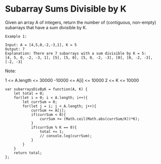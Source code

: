 # Subarray Sums Divisible by K

Given an array A of integers, return the number of (contiguous, non-empty) subarrays that have a sum divisible by K.


```
Example 1:

Input: A = [4,5,0,-2,-3,1], K = 5
Output: 7
Explanation: There are 7 subarrays with a sum divisible by K = 5:
[4, 5, 0, -2, -3, 1], [5], [5, 0], [5, 0, -2, -3], [0], [0, -2, -3], [-2, -3]
 ```

Note:

1 <= A.length <= 30000
-10000 <= A[i] <= 10000
2 <= K <= 10000

``` 
var subarraysDivByK = function(A, K) {
    let total = 0;
    for(let i = 0; i < A.length; i++){
        let currSum = 0;
        for(let j = i; j < A.length; j++){
            currSum += A[j];
            if(currSum < 0){
                currSum += (Math.ceil(Math.abs(currSum/K))*K);
            }
            if(currSum % K == 0){
                total += 1;
                // console.log(currSum);
            }
        }
    }
    return total;
};
```

